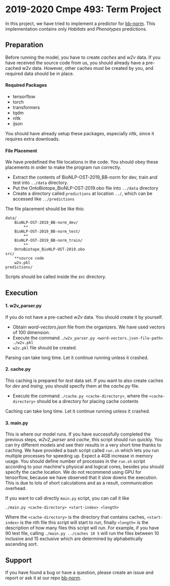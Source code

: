 # 2019-2020 Cmpe 493: Term Project

In this project, we have tried to implement a predictor for
[bb-norm](https://sites.google.com/view/bb-2019/home). This implementation
contains only *Habitats* and *Phenotypes* predictions.

## Preparation
Before running the model, you have to create *caches* and *w2v* data. If 
you have received the source code from us, you should already have
a pre-cached w2v data. However, 
other caches must be created by you, and required data should be in place. 

#### Required Packages
 - tensorflow
 - torch
 - transformers
 - tqdm
 - nltk
 - ijson
 
You should have already setup these packages, especially nltk, since it requires extra
downloads.

#### File Placement
We have predefined the file locations in the code. You should obey these placements
in order to make the program run correctly.
 - Extract the contents of BioNLP-OST-2019_BB-norm for dev, train and test into ```../data```
directory.
 - Put the OntoBiotope_BioNLP-OST-2019.obo file into ```../data``` directory
 - Create a directory called ```predictions``` at location ```../```, which can 
 be accessed like ```../predictions``` 

The file placement should be like this: 
    
    data/
        BioNLP-OST-2019_BB-norm_dev/
            **
        BioNLP-OST-2019_BB-norm_test/
            **
        BioNLP-OST-2019_BB-norm_train/
            **
        OntoBiotope_BioNLP-OST-2019.obo
    src/
        **source code
        w2v.pkl
    predictions/
    
Scripts should be called inside the *src* directory.

## Execution
#### 1. w2v_parser.py
If you do not have a pre-cached *w2v* data. You should create it by yourself.
 - Obtain *word-vectors.json* file from the organizers. We have used 
 vectors of 100 dimension.
 - Execute the command ```./w2v_parser.py <word-vectors.json-file-path> ./w2v.pkl```
 - ```w2v.pkl``` file should be created.
 
Parsing can take long time. Let it continue running unless it crashed.
 
 
#### 2. cache.py
This caching is prepared for *test* data set. If you want to also create caches for *dev* and *traing*,
you should specify them at the *cache.py* file. 
 - Execute the command ```./cache.py <cache-directory>```, where the 
 ```<cache-directory>``` should be a directory for placing cache contents
 
 Caching can take long time. Let it continue running unless it crashed.

#### 3. main.py
This is where our model runs. If you have successfully completed the previous steps, *w2v2_parser* and *cache*, this script should
run quickly. You can try different models and see their results in a very short time thanks to caching.
We have provided a bash script called ```run.sh``` which lets you run multiple processes for speeding up.
Expect a 4GB increase in memory usage. You should define number of processes in the ```run.sh``` script 
according to your machine's physical and logical cores, besides you should specify the cache location. 
We do not recommend using GPU for tensorflow, because
we have observed that it slow downs the execution. This is due to lots of short calculations and
as a result, communication overhead.

If you want to call directly ```main.py``` script, you can call it like

    ./main.py <cache-directory> <start-index> <length>
Where the ```<cache-directory>``` is the directory that contains caches, ```<start-index>``` is the nth file 
this script will start to run, finally ```<length>``` is the description of how many files this script will run.
For example, if you have 90 test file, calling ```./main.py ../caches 10 5``` will run the files between 
10 inclusive and 15 exclusive which are determined by alphabetically ascending sort.
## Support
If you have found a bug or have a question, please create an issue and report or ask it at our repo [bb-norm](https://github.com/bwqr/bb-norm).
 

